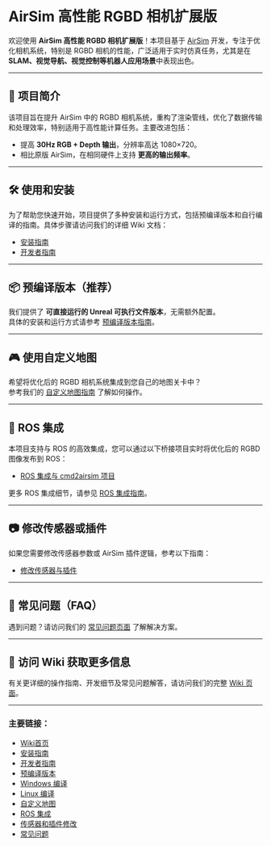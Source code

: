 

# AirSim 高性能 RGBD 相机扩展版

欢迎使用 **AirSim 高性能 RGBD 相机扩展版**！本项目基于 [AirSim](https://github.com/microsoft/AirSim) 开发，专注于优化相机系统，特别是 RGBD 相机的性能，广泛适用于实时仿真任务，尤其是在 **SLAM、视觉导航、视觉控制等机器人应用场景**中表现出色。

---

## 🚀 项目简介

该项目旨在提升 AirSim 中的 RGBD 相机系统，重构了渲染管线，优化了数据传输和处理效率，特别适用于高性能计算任务。主要改进包括：

- 提高 **30Hz RGB + Depth 输出**，分辨率高达 1080×720。
- 相比原版 AirSim，在相同硬件上支持 **更高的输出频率**。

---

## 🛠️ 使用和安装

为了帮助您快速开始，项目提供了多种安装和运行方式，包括预编译版本和自行编译的指南。具体步骤请访问我们的详细 Wiki 文档：

- [安装指南](https://github.com/9woods123/Airsim_faster_rgbd/wiki/Installation)
- [开发者指南](https://github.com/9woods123/Airsim_faster_rgbd/wiki/Developer_Guide)

---

## 📦 预编译版本（推荐）

我们提供了 **可直接运行的 Unreal 可执行文件版本**，无需额外配置。  
具体的安装和运行方式请参考 [预编译版本指南](https://github.com/9woods123/Airsim_faster_rgbd/wiki/Precompiled-Version)。

---


## 🎮 使用自定义地图

希望将优化后的 RGBD 相机系统集成到您自己的地图关卡中？  
参考我们的 [自定义地图指南](https://github.com/9woods123/Airsim_faster_rgbd/wiki/Custom-Map-Usage) 了解如何操作。

---

## 🔄 ROS 集成

本项目支持与 ROS 的高效集成，您可以通过以下桥接项目实时将优化后的 RGBD 图像发布到 ROS：

- [ROS 集成与 cmd2airsim 项目](https://github.com/9woods123/cmd2airsim.git)

更多 ROS 集成细节，请参见 [ROS 集成指南](https://github.com/9woods123/Airsim_faster_rgbd/wiki/ROS-Integration)。

---

## 📷 修改传感器或插件

如果您需要修改传感器参数或 AirSim 插件逻辑，参考以下指南：

- [修改传感器与插件](https://github.com/9woods123/Airsim_faster_rgbd/wiki/Sensor-and-Plugin-Modification)

---

## 📝 常见问题（FAQ）

遇到问题？请访问我们的 [常见问题页面](https://github.com/9woods123/Airsim_faster_rgbd/wiki/FAQ) 了解解决方案。

---

## 🔗 访问 Wiki 获取更多信息

有关更详细的操作指南、开发细节及常见问题解答，请访问我们的完整 [Wiki 页面](https://github.com/9woods123/Airsim_faster_rgbd/wiki)。

---

### 主要链接：

- [Wiki首页](https://github.com/9woods123/Airsim_faster_rgbd/wiki)
- [安装指南](https://github.com/9woods123/Airsim_faster_rgbd/wiki/Installation)
- [开发者指南](https://github.com/9woods123/Airsim_faster_rgbd/wiki/Developer_Guide)
- [预编译版本](https://github.com/9woods123/Airsim_faster_rgbd/wiki/Precompiled-Version)
- [Windows 编译](https://github.com/9woods123/Airsim_faster_rgbd/wiki/Windows-Build)
- [Linux 编译](https://github.com/9woods123/Airsim_faster_rgbd/wiki/Linux-Build)
- [自定义地图](https://github.com/9woods123/Airsim_faster_rgbd/wiki/Custom-Map-Usage)
- [ROS 集成](https://github.com/9woods123/Airsim_faster_rgbd/wiki/ROS-Integration)
- [传感器和插件修改](https://github.com/9woods123/Airsim_faster_rgbd/wiki/Sensor-and-Plugin-Modification)
- [常见问题](https://github.com/9woods123/Airsim_faster_rgbd/wiki/FAQ)

